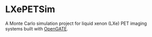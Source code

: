 # LXePETSim

A Monte Carlo simulation project for liquid xenon (LXe) PET imaging systems built with [OpenGATE](https://github.com/OpenGATE/opengate).